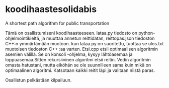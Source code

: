 # koodihaastesolidabis
A shortest path algorithm for public transportation

Tämä on osallistumiseni koodihaasteeseen.
lataa.py tiedosto on python-ohjelmointikieltä, ja muuttaa annetun reittidatan, reittopas.json tiedoston C++:n ymmärtämään muotoon.
kun lataa.py on suoritettu, tuottaa se ulos.txt muotoisen tiedoston C++ :aa varten.
Etsi.cpp etsii optimaalisen algoritmin asemien välillä.
Se on konsoli -ohjelma, kysyy lähtöasemaa ja loppuasemaa.Sitten rekursiivinen algoritmi etsii reitin.
Vedin algoritmin omasta hatustani, mutta eiköhän se ole suunnilleen sama kuin mikä on optimaalinen algoritmi.
Katsotaan kaikki reitit läpi ja valitaan niistä paras.

Osallistun pelkästään kilpailuun.

